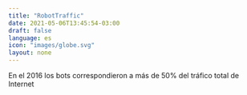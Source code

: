 ```yaml
---
title: "RobotTraffic"
date: 2021-05-06T13:45:54-03:00
draft: false
language: es
icon: "images/globe.svg"
layout: none
---
```

En el 2016 los bots correspondieron a más de 50% del tráfico total de Internet
